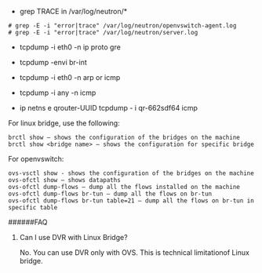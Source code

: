 
- grep TRACE in /var/log/neutron/*

```
# grep -E -i "error|trace" /var/log/neutron/openvswitch-agent.log
# grep -E -i "error|trace" /var/log/neutron/server.log
```

- tcpdump -i eth0 -n ip proto gre

- tcpdump -envi br-int

- tcpdump -i eth0 -n arp or icmp

- tcpdump -i any -n icmp

- ip netns e qrouter-UUID tcpdump - i qr-662sdf64 icmp

For linux bridge, use the following:
```
brctl show – shows the configuration of the bridges on the machine
brctl show <bridge name> – shows the configuration for specific bridge
```

For openvswitch:
```
ovs-vsctl show - shows the configuration of the bridges on the machine
ovs-ofctl show – shows datapaths
ovs-ofctl dump-flows – dump all the flows installed on the machine
ovs-ofctl dump-flows br-tun – dump all the flows on br-tun
ovs-ofctl dump-flows br-tun table=21 – dump all the flows on br-tun in specific table
```


######FAQ

1. Can I use DVR with Linux Bridge?

    No. You can use DVR only with OVS. This is technical limitationof Linux bridge.
    
    